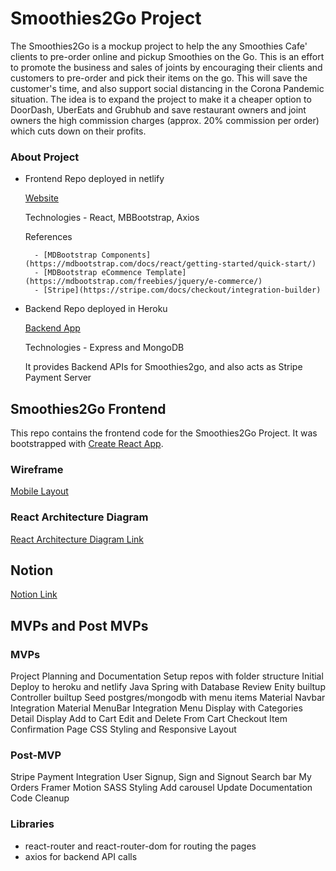 # Smoothies2Go Project

The Smoothies2Go is a mockup project to help the any Smoothies Cafe' clients to pre-order online and pickup Smoothies on the Go. This is an effort to promote the business and sales of joints by encouraging their clients and customers to pre-order and pick their items on the go. This will save the customer's time, and also support social distancing in the Corona Pandemic situation. The idea is to expand the project to make it a cheaper option to DoorDash, UberEats and Grubhub and save restaurant owners and joint owners the high commission charges (approx. 20% commission per order) which cuts down on their profits.

### About Project

- Frontend Repo deployed in netlify

  [Website](https://smoothies2go.netlify.app/)

  Technologies - React, MBBootstrap, Axios

  References

        - [MDBootstrap Components](https://mdbootstrap.com/docs/react/getting-started/quick-start/)
        - [MDBootstrap eCommence Template](https://mdbootstrap.com/freebies/jquery/e-commerce/)
        - [Stripe](https://stripe.com/docs/checkout/integration-builder)

- Backend Repo deployed in Heroku

  [Backend App](https://smoothies2go-express-backend.herokuapp.com)

  Technologies - Express and MongoDB

  It provides Backend APIs for Smoothies2go, and also acts as Stripe Payment Server

## Smoothies2Go Frontend

This repo contains the frontend code for the Smoothies2Go Project. It was bootstrapped with [Create React App](https://github.com/facebook/create-react-app).

### Wireframe

[Mobile Layout](https://res.cloudinary.com/dreamer123/image/upload/v1605822175/Capstone/Fresh-To-Go_-_Mobile_Layout_rjwwyx.png)

### React Architecture Diagram

[React Architecture Diagram Link](https://res.cloudinary.com/dreamer123/image/upload/v1605822428/Capstone/Smoothies2Go-React-Arcitecture-Diagram_wm5hl7.png)

## Notion

[Notion Link](https://www.notion.so/Smoothies2Go-planning-1cfe62a022084da4bb7fa08bb1222e43)

## MVPs and Post MVPs

### MVPs

Project Planning and Documentation
Setup repos with folder structure
Initial Deploy to heroku and netlify
Java Spring with Database Review
Enity builtup
Controller builtup
Seed postgres/mongodb with menu items
Material Navbar Integration
Material MenuBar Integration
Menu Display with Categories
Detail Display
Add to Cart
Edit and Delete From Cart
Checkout Item
Confirmation Page
CSS Styling and Responsive Layout

### Post-MVP

Stripe Payment Integration
User Signup, Sign and Signout
Search bar
My Orders
Framer Motion
SASS Styling
Add carousel
Update Documentation
Code Cleanup

### Libraries

- react-router and react-router-dom for routing the pages
- axios for backend API calls
